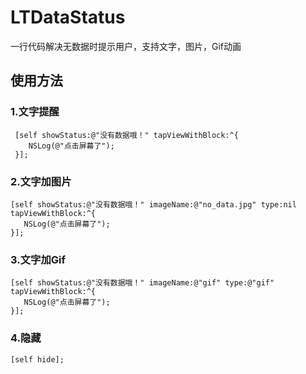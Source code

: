 # LTDataStatus
一行代码解决无数据时提示用户，支持文字，图片，Gif动画

## 使用方法

### 1.文字提醒
 ```
  [self showStatus:@"没有数据哦！" tapViewWithBlock:^{
     NSLog(@"点击屏幕了");
  }];
 ```
### 2.文字加图片
  ```
  [self showStatus:@"没有数据哦！" imageName:@"no_data.jpg" type:nil tapViewWithBlock:^{
     NSLog(@"点击屏幕了");
  }];
  ```
### 3.文字加Gif
  ```
  [self showStatus:@"没有数据哦！" imageName:@"gif" type:@"gif" tapViewWithBlock:^{
     NSLog(@"点击屏幕了");
  }];
  ```
### 4.隐藏
  ```
  [self hide];
  ```
